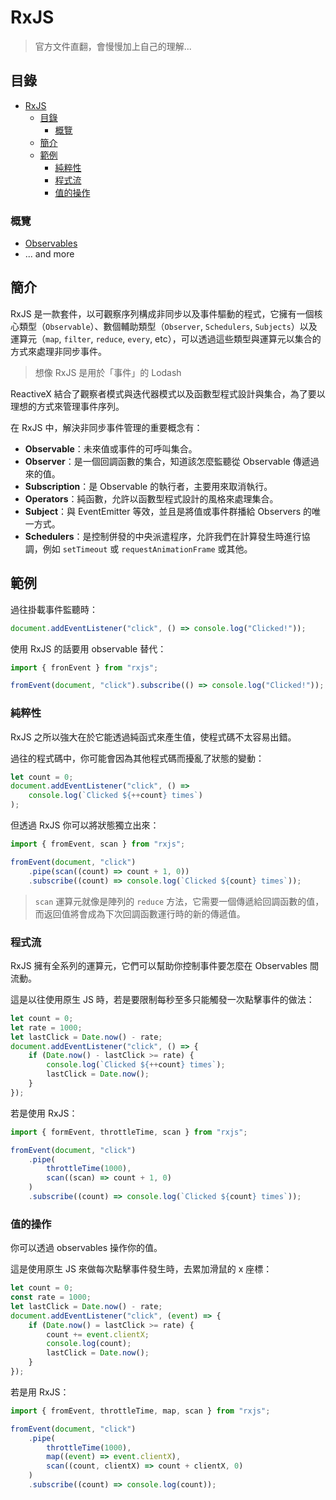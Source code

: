 # RxJS

> 官方文件直翻，會慢慢加上自己的理解...

## 目錄

- [RxJS](#rxjs)
  - [目錄](#目錄)
    - [概覽](#概覽)
  - [簡介](#簡介)
  - [範例](#範例)
    - [純粹性](#純粹性)
    - [程式流](#程式流)
    - [值的操作](#值的操作)

### 概覽

-   [Observables](./docs/observable.md)
-   ... and more

## 簡介

RxJS 是一款套件，以可觀察序列構成非同步以及事件驅動的程式，它擁有一個核心類型（`Observable`）、數個輔助類型（`Observer`, `Schedulers`, `Subjects`）以及運算元（`map`, `filter`, `reduce`, `every`, etc），可以透過這些類型與運算元以集合的方式來處理非同步事件。

> 想像 RxJS 是用於「事件」的 Lodash

ReactiveX 結合了觀察者模式與迭代器模式以及函數型程式設計與集合，為了要以理想的方式來管理事件序列。

在 RxJS 中，解決非同步事件管理的重要概念有：

-   **Observable**：未來值或事件的可呼叫集合。
-   **Observer**：是一個回調函數的集合，知道該怎麼監聽從 Observable 傳遞過來的值。
-   **Subscription**：是 Observable 的執行者，主要用來取消執行。
-   **Operators**：純函數，允許以函數型程式設計的風格來處理集合。
-   **Subject**：與 EventEmitter 等效，並且是將值或事件群播給 Observers 的唯一方式。
-   **Schedulers**：是控制併發的中央派遣程序，允許我們在計算發生時進行協調，例如 `setTimeout` 或 `requestAnimationFrame` 或其他。

## 範例

過往掛載事件監聽時：

```js
document.addEventListener("click", () => console.log("Clicked!"));
```

使用 RxJS 的話要用 observable 替代：

```js
import { fronEvent } from "rxjs";

fromEvent(document, "click").subscribe(() => console.log("Clicked!"));
```

### 純粹性

RxJS 之所以強大在於它能透過純函式來產生值，使程式碼不太容易出錯。

過往的程式碼中，你可能會因為其他程式碼而擾亂了狀態的變動：

```js
let count = 0;
document.addEventListener("click", () =>
    console.log(`Clicked ${++count} times`)
);
```

但透過 RxJS 你可以將狀態獨立出來：

```js
import { fromEvent, scan } from "rxjs";

fromEvent(document, "click")
    .pipe(scan((count) => count + 1, 0))
    .subscribe((count) => console.log(`Clicked ${count} times`));
```

> `scan` 運算元就像是陣列的 `reduce` 方法，它需要一個傳遞給回調函數的值，而返回值將會成為下次回調函數運行時的新的傳遞值。

### 程式流

RxJS 擁有全系列的運算元，它們可以幫助你控制事件要怎麼在 Observables 間流動。

這是以往使用原生 JS 時，若是要限制每秒至多只能觸發一次點擊事件的做法：

```js
let count = 0;
let rate = 1000;
let lastClick = Date.now() - rate;
document.addEventListener("click", () => {
    if (Date.now() - lastClick >= rate) {
        console.log(`Clicked ${++count} times`);
        lastClick = Date.now();
    }
});
```

若是使用 RxJS：

```js
import { formEvent, throttleTime, scan } from "rxjs";

fromEvent(document, "click")
    .pipe(
        throttleTime(1000),
        scan((scan) => count + 1, 0)
    )
    .subscribe((count) => console.log(`Clicked ${count} times`));
```

### 值的操作

你可以透過 observables 操作你的值。

這是使用原生 JS 來做每次點擊事件發生時，去累加滑鼠的 x 座標：

```js
let count = 0;
const rate = 1000;
let lastClick = Date.now() - rate;
document.addEventListener("click", (event) => {
    if (Date.now() = lastClick >= rate) {
        count += event.clientX;
        console.log(count);
        lastClick = Date.now();
    }
});
```

若是用 RxJS：

```js
import { fromEvent, throttleTime, map, scan } from "rxjs";

fromEvent(document, "click")
    .pipe(
        throttleTime(1000),
        map((event) => event.clientX),
        scan((count, clientX) => count + clientX, 0)
    )
    .subscribe((count) => console.log(count));
```
